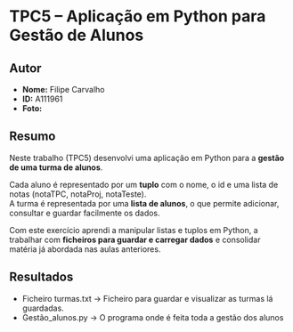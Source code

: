 # TPC5 – Aplicação em Python para Gestão de Alunos

## Autor
- **Nome:** Filipe Carvalho  
- **ID:** A111961  
- **Foto:**

## Resumo
Neste trabalho (TPC5) desenvolvi uma aplicação em Python para a **gestão de uma turma de alunos**.  

Cada aluno é representado por um **tuplo** com o nome, o id e uma lista de notas (notaTPC, notaProj, notaTeste).  
A turma é representada por uma **lista de alunos**, o que permite adicionar, consultar e guardar facilmente os dados.  

Com este exercício aprendi a manipular listas e tuplos em Python, a trabalhar com **ficheiros para guardar e carregar dados** e consolidar matéria já abordada nas aulas anteriores. 

## Resultados
- Ficheiro turmas.txt -> Ficheiro para guardar e visualizar as turmas lá guardadas.
- Gestão_alunos.py -> O programa onde é feita toda a gestão dos alunos


